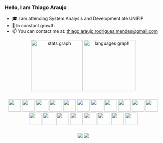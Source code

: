 
### Hello, I am Thiago Araujo
  
- 🎓 I am attending System Analysis and Development ate UNIFIP
- 🌱 In constant growth
- 📫 You can contact me at: thiago.araujo.rodrigues.mendes@gmail.com<br>
  
<div align="center">
  <img src="https://github-readme-stats.vercel.app/api?username=thiago-arauj&hide_title=false&hide_rank=false&show_icons=true&include_all_commits=true&count_private=true&disable_animations=false&theme=dark&locale=en&hide_border=true" height="165em" alt="stats graph"  />
    <img src="https://github-readme-stats.vercel.app/api/top-langs?username=thiago-arauj&locale=en&hide_title=false&layout=compact&card_width=320&langs_count=7&theme=dark&hide_border=true" height="165em" alt="languages graph"  />
</div>
  
###
  
<div align="center">
  <img src="https://devicon-website.vercel.app/api/django/plain.svg" width="40"></img>
  <img src="https://devicon-website.vercel.app/api/arduino/original-wordmark.svg" width="40"></img>
  <img src="https://devicon-website.vercel.app/api/docker/plain-wordmark.svg" width="40"></img>
  <img src="https://devicon-website.vercel.app/api/fastapi/original-wordmark.svg" width="40"></img>
  <img src="https://devicon-website.vercel.app/api/flask/original-wordmark.svg?color=%238F8F8F" width="40"></img>
  <img src="https://devicon-website.vercel.app/api/java/original-wordmark.svg" width="40"></img>
  <img src="https://devicon-website.vercel.app/api/mysql/original-wordmark.svg" width="40"></img>
  <img src="https://devicon-website.vercel.app/api/postgresql/plain-wordmark.svg" width="40"></img>
  <img src="https://devicon-website.vercel.app/api/pandas/original-wordmark.svg" width="40"></img>
  <img src="https://devicon-website.vercel.app/api/python/original-wordmark.svg" width="40"></img>
  <img src="https://devicon-website.vercel.app/api/typescript/original.svg" width="40"></img>
  <img src="https://devicon-website.vercel.app/api/react/original-wordmark.svg" width="40"></img>
  <img src="https://devicon-website.vercel.app/api/nodejs/original.svg" width="40"></img>
  <img src="https://devicon-website.vercel.app/api/nextjs/original.svg?color=%236F6F6F" width="40"></img>
  <img src="https://devicon-website.vercel.app/api/html5/original-wordmark.svg" width="40"></img>
  <img src="https://devicon-website.vercel.app/api/css3/original-wordmark.svg" width="40"></img>
  <img src="https://devicon-website.vercel.app/api/javascript/original.svg" width="40"></img>
  <img src="https://devicon-website.vercel.app/api/git/original.svg" width="40"></img>
  <img src="https://devicon-website.vercel.app/api/github/original.svg?color=%238F8F8F" width="40"></img>
  
</div>
  
###
  
<div align='center'> 
  <a href = "mailto:thiago.araujo.rodrigues.mendes@gmail.com"><img src="https://img.shields.io/badge/-Gmail-%23333?style=for-the-badge&logo=gmail&logoColor=white" target="_blank"></a>
  <a href="www.linkedin.com/in/thiago-rodrigues-88b59029b" target="_blank"><img src="https://img.shields.io/badge/-LinkedIn-%230077B5?style=for-the-badge&logo=linkedin&logoColor=white" target="_blank"></a> 
   
</div>

